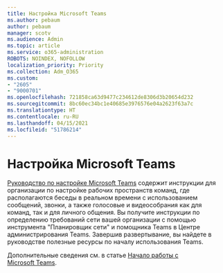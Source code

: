 ```yaml
---
title: Настройка Microsoft Teams
ms.author: pebaum
author: pebaum
manager: scotv
ms.audience: Admin
ms.topic: article
ms.service: o365-administration
ROBOTS: NOINDEX, NOFOLLOW
localization_priority: Priority
ms.collection: Adm_O365
ms.custom:
- "2605"
- "9000701"
ms.openlocfilehash: 721858ca63d9477c234612de8306d3b20654d232
ms.sourcegitcommit: 8bc60ec34bc1e40685e3976576e04a2623f63a7c
ms.translationtype: HT
ms.contentlocale: ru-RU
ms.lasthandoff: 04/15/2021
ms.locfileid: "51786214"
---
```

# <a name="set-up-microsoft-teams"></a>Настройка Microsoft Teams

[Руководство по настройке Microsoft Teams](https://aka.ms/teamsguidance) содержит инструкции для организации по настройке рабочих пространств команд, где располагаются беседы в реальном времени с использованием сообщений, звонки, а также голосовые и видеособрания как для команд, так и для личного общения. Вы получите инструкции по определению требований сети вашей организации с помощью инструмента "Планировщик сети" и помощника Teams в Центре администрирования Teams. Завершив развертывание, вы найдете в руководстве полезные ресурсы по началу использования Teams.

Дополнительные сведения см. в статье [Начало работы с Microsoft Teams](https://docs.microsoft.com/microsoftteams/get-started-with-teams-quick-start).
